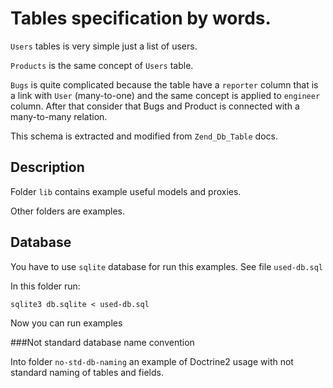 # Tables specification by words.
 
```Users``` tables is very simple just a list of users.

```Products``` is the same concept of ```Users``` table.

```Bugs``` is quite complicated because the table have a ```reporter``` 
column that is a link with ```User``` (many-to-one) and the same
concept is applied to ```engineer``` column.
After that consider that Bugs and Product is connected with a many-to-many
relation.

This schema is extracted and modified from ```Zend_Db_Table``` docs.

## Description

Folder ```lib``` contains example useful models and proxies. 

Other folders are examples.

## Database

You have to use ```sqlite``` database for run this examples. See file
```used-db.sql```

In this folder run:

```
sqlite3 db.sqlite < used-db.sql 
```

Now you can run examples

###Not standard database name convention

Into folder ```no-std-db-naming``` an example of Doctrine2 usage with not standard
naming of tables and fields.